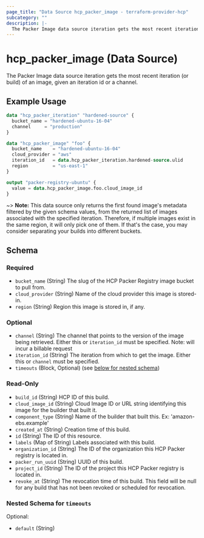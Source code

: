 ```yaml
---
page_title: "Data Source hcp_packer_image - terraform-provider-hcp"
subcategory: ""
description: |-
  The Packer Image data source iteration gets the most recent iteration (or build) of an image, given an iteration id or a channel.
---
```


# hcp_packer_image (Data Source)

The Packer Image data source iteration gets the most recent iteration (or build) of an image, given an iteration id or a channel.

## Example Usage

```terraform
data "hcp_packer_iteration" "hardened-source" {
  bucket_name = "hardened-ubuntu-16-04"
  channel     = "production"
}

data "hcp_packer_image" "foo" {
  bucket_name    = "hardened-ubuntu-16-04"
  cloud_provider = "aws"
  iteration_id   = data.hcp_packer_iteration.hardened-source.ulid
  region         = "us-east-1"
}

output "packer-registry-ubuntu" {
  value = data.hcp_packer_image.foo.cloud_image_id
}
```

~> **Note:** This data source only returns the first found image's metadata filtered by the given schema values, from the returned list of images associated with the specified iteration. Therefore, if multiple images exist in the same region, it will only pick one of them. If that's the case, you may consider separating your builds into different buckets.

<!-- schema generated by tfplugindocs -->
## Schema

### Required

- `bucket_name` (String) The slug of the HCP Packer Registry image bucket to pull from.
- `cloud_provider` (String) Name of the cloud provider this image is stored-in.
- `region` (String) Region this image is stored in, if any.

### Optional

- `channel` (String) The channel that points to the version of the image being retrieved. Either this or `iteration_id` must be specified. Note: will incur a billable request
- `iteration_id` (String) The iteration from which to get the image. Either this or `channel` must be specified.
- `timeouts` (Block, Optional) (see [below for nested schema](#nestedblock--timeouts))

### Read-Only

- `build_id` (String) HCP ID of this build.
- `cloud_image_id` (String) Cloud Image ID or URL string identifying this image for the builder that built it.
- `component_type` (String) Name of the builder that built this. Ex: 'amazon-ebs.example'
- `created_at` (String) Creation time of this build.
- `id` (String) The ID of this resource.
- `labels` (Map of String) Labels associated with this build.
- `organization_id` (String) The ID of the organization this HCP Packer registry is located in.
- `packer_run_uuid` (String) UUID of this build.
- `project_id` (String) The ID of the project this HCP Packer registry is located in.
- `revoke_at` (String) The revocation time of this build. This field will be null for any build that has not been revoked or scheduled for revocation.

<a id="nestedblock--timeouts"></a>
### Nested Schema for `timeouts`

Optional:

- `default` (String)


